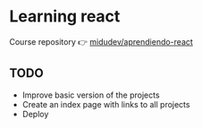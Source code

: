# Learning react

Course repository 👉 [midudev/aprendiendo-react](https://github.com/midudev/aprendiendo-react.git)

## TODO

- Improve basic version of the projects
- Create an index page with links to all projects
- Deploy